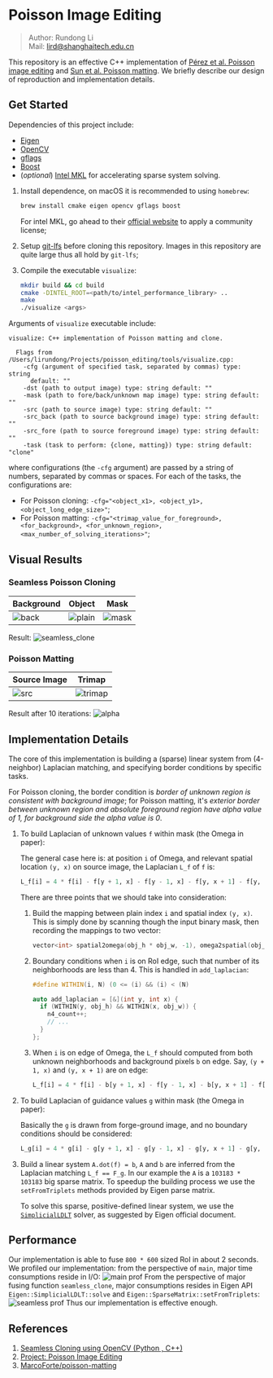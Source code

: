 # Poisson Image Editing

> Author: Rundong Li<br/>
> Mail: lird@shanghaitech.edu.cn

This repository is an effective C++ implementation of 
[Pérez et al. Poisson image editing](https://dl.acm.org/citation.cfm?id=882269)
and [Sun et al. Poisson matting](https://dl.acm.org/citation.cfm?id=1015721).
We briefly describe our design of reproduction and implementation details.

## Get Started

Dependencies of this project include:
- [Eigen](http://eigen.tuxfamily.org/index.php?title=Main_Page)
- [OpenCV](https://opencv.org/)
- [gflags](https://github.com/gflags/gflags)
- [Boost](https://www.boost.org/)
- (*optional*) [Intel MKL](https://software.intel.com/en-us/mkl) for accelerating
  sparse system solving.

1. Install dependence, on macOS it is recommended to using `homebrew`:
   ```bash
   brew install cmake eigen opencv gflags boost
   ```
   
   For intel MKL, go ahead to their [official website](https://software.intel.com/en-us/mkl)
   to apply a community license;
2. Setup [git-lfs](https://git-lfs.github.com/) before cloning this repository.
   Images in this repository are quite large thus all hold by `git-lfs`;
3. Compile the executable `visualize`:
   ```bash
   mkdir build && cd build
   cmake -DINTEL_ROOT=<path/to/intel_performance_library> ..
   make
   ./visualize <args>
   ```

Arguments of `visualize` executable include:
```
visualize: C++ implementation of Poisson matting and clone.

  Flags from /Users/lirundong/Projects/poisson_editing/tools/visualize.cpp:
    -cfg (argument of specified task, separated by commas) type: string
      default: ""
    -dst (path to output image) type: string default: ""
    -mask (path to fore/back/unknown map image) type: string default: ""
    -src (path to source image) type: string default: ""
    -src_back (path to source background image) type: string default: ""
    -src_fore (path to source foreground image) type: string default: ""
    -task (task to perform: {clone, matting}) type: string default: "clone"
```
where configurations (the `-cfg` argument) are passed by a string of numbers, 
separated by commas or spaces. For each of the tasks, the configurations are:
- For Poisson cloning: `-cfg="<object_x1>, <object_y1>, <object_long_edge_size>"`;
- For Poisson matting: `-cfg="<trimap_value_for_foreground>, <for_background>,
  <for_unknown_region>, <max_number_of_solving_iterations>"`;

## Visual Results

### Seamless Poisson Cloning

Background | Object | Mask
-----------|--------|------
![back](data/seamless_clone/Big_Tree_with_Red_Sky_in_the_Winter_Night.jpg) | ![plain](data/seamless_clone/Japan.airlines.b777-300.ja733j.arp.jpg) | ![mask](data/seamless_clone/mask.png)

Result:
![seamless_clone](data/seamless_clone/result.png)

### Poisson Matting

Source Image | Trimap
-------------|--------
![src](data/matting/src.png) | ![trimap](data/matting/trimap.png)

Result after 10 iterations:
![alpha](data/matting/result.png)

## Implementation Details

The core of this implementation is building a (sparse) linear system from
(4-neighbor) Laplacian matching, and specifying border conditions by specific
tasks. 

For Poisson cloning, the border condition is *border of unknown region is
consistent with background image*; for Poisson matting, it's *exterior border
between unknown region and absolute foreground region have alpha value of 1, for
background side the alpha value is 0*.

1. To build Laplacian of unknown values `f` within mask (the Omega in paper):
   
   The general case here is: at position `i` of Omega, and relevant spatial 
   location `(y, x)` on source image, the Laplacian `L_f` of `f` is:
   ```python
   L_f[i] = 4 * f[i] - f[y + 1, x] - f[y - 1, x] - f[y, x + 1] - f[y, x - 1]
   ```

   There are three points that we should take into consideration:
   1. Build the mapping between plain index `i` and spatial index `(y, x)`. This
      is simply done by scanning though the input binary mask, then recording
      the mappings to two vector: 
      ```C++
      vector<int> spatial2omega(obj_h * obj_w, -1), omega2spatial(obj_h * obj_w, -1);
      ```
   2. Boundary conditions when `i` is on RoI edge, such that number of its 
      neighborhoods are less than 4. This is handled in `add_laplacian`:
      ```C++
      #define WITHIN(i, N) (0 <= (i) && (i) < (N)

      auto add_laplacian = [&](int y, int x) {
        if (WITHIN(y, obj_h) && WITHIN(x, obj_w)) {
          n4_count++;
          // ...
        }
      };
      ```
   3. When `i` is on edge of Omega, the `L_f` should computed from both unknown
      neighborhoods and background pixels `b` on edge. Say, `(y + 1, x)` and 
      `(y, x + 1)` are on edge:
      ```python
      L_f[i] = 4 * f[i] - b[y + 1, x] - f[y - 1, x] - b[y, x + 1] - f[y, x - 1]
      ```
2. To build Laplacian of guidance values `g` within mask (the Omega in paper):

   Basically the `g` is drawn from forge-ground image, and no boundary conditions
   should be considered:
   ```python
   L_g[i] = 4 * g[i] - g[y + 1, x] - g[y - 1, x] - g[y, x + 1] - g[y, x - 1]
   ```
3. Build a linear system `A.dot(f) = b`, `A` and `b` are inferred from the 
   Laplacian matching `L_f == F_g`. In our example the `A` is a `103183 * 103183`
   big sparse matrix. To speedup the building process we use the `setFromTriplets`
   methods provided by Eigen parse matrix.

   To solve this sparse, positive-defined linear system, we use the
   [`SimplicialLDLT`](https://eigen.tuxfamily.org/dox/classEigen_1_1SimplicialLDLT.html)
   solver, as suggested by Eigen official document.

## Performance

Our implementation is able to fuse `800 * 600` sized RoI in about 2 seconds.
We profiled our implementation: from the perspective of `main`, major time consumptions
reside in I/O:
![main prof](data/profiler/main.png)
From the perspective of major fusing function `seamless_clone`, major consumptions
resides in Eigen API `Eigen::SimplicialLDLT::solve` and `Eigen::SparseMatrix::setFromTriplets`:
![seamless prof](data/profiler/seamless_clone.png)
Thus our implementation is effective enough.

## References

1. [Seamless Cloning using OpenCV (Python , C++)](https://www.learnopencv.com/seamless-cloning-using-opencv-python-cpp/)
2. [Project: Poisson Image Editing](https://cs.brown.edu/courses/cs129/asgn/proj3_poisson/index.html)
3. [MarcoForte/poisson-matting](https://github.com/MarcoForte/poisson-matting)
